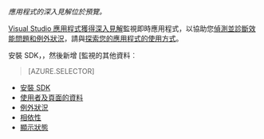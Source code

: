 
*應用程式的深入見解位於預覽。*

<a name="selector1"></a>

[Visual Studio 應用程式獲得深入見解](../articles/application-insights/app-insights-overview.md)監視即時應用程式，以協助您[偵測並診斷效能問題和例外狀況](../articles/application-insights/app-insights-detect-triage-diagnose.md)，請與[探索您的應用程式的使用方式](../articles/application-insights/app-insights-overview-usage.md)。 

安裝 SDK，，然後新增 [監視的其他資料︰

> [AZURE.SELECTOR]
- [安裝 SDK](../articles/application-insights/app-insights-asp-net.md#selector1)
- [使用者及頁面的資料](../articles/application-insights/app-insights-javascript.md#selector1)
- [例外狀況](../articles/application-insights/app-insights-asp-net-exceptions.md#selector1)
- [相依性](../articles/application-insights/app-insights-asp-net-dependencies.md#selector1)
- [顯示狀態](../articles/application-insights/app-insights-monitor-web-app-availability.md#selector1)

